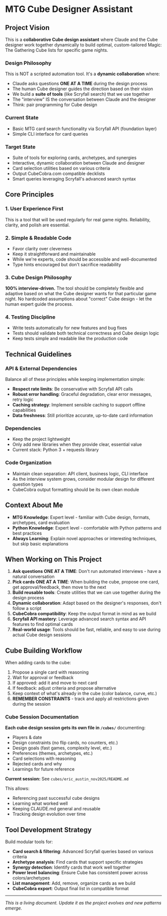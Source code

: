 # MTG Cube Designer Assistant

## Project Vision

This is a **collaborative Cube design assistant** where Claude and the Cube designer work together dynamically to build optimal, custom-tailored Magic: The Gathering Cube lists for specific game nights.

### Design Philosophy

This is NOT a scripted automation tool. It's a **dynamic collaboration** where:
- Claude asks questions **ONE AT A TIME** during the design process
- The human Cube designer guides the direction based on their vision
- We build a **suite of tools** (like Scryfall search) that we use together
- The "interview" IS the conversation between Claude and the designer
- Think: pair programming for Cube design

### Current State
- Basic MTG card search functionality via Scryfall API (foundation layer)
- Simple CLI interface for card queries

### Target State
- Suite of tools for exploring cards, archetypes, and synergies
- Interactive, dynamic collaboration between Claude and designer
- Card selection utilities based on various criteria
- Output CubeCobra.com compatible decklists
- Smart queries leveraging Scryfall's advanced search syntax

## Core Principles

### 1. User Experience First
This is a tool that will be used regularly for real game nights. Reliability, clarity, and polish are essential.

### 2. Simple & Readable Code
- Favor clarity over cleverness
- Keep it straightforward and maintainable
- While we're experts, code should be accessible and well-documented
- Type hints encouraged but don't sacrifice readability

### 3. Cube Design Philosophy
**100% interview-driven.** The tool should be completely flexible and adaptive based on what the Cube designer wants for that particular game night. No hardcoded assumptions about "correct" Cube design - let the human expert guide the process.

### 4. Testing Discipline
- Write tests automatically for new features and bug fixes
- Tests should validate both technical correctness and Cube design logic
- Keep tests simple and readable like the production code

## Technical Guidelines

### API & External Dependencies

Balance all of these principles while keeping implementation simple:

- **Respect rate limits**: Be conservative with Scryfall API calls
- **Robust error handling**: Graceful degradation, clear error messages, retry logic
- **Caching strategy**: Implement sensible caching to support offline capabilities
- **Data freshness**: Still prioritize accurate, up-to-date card information

### Dependencies
- Keep the project lightweight
- Only add new libraries when they provide clear, essential value
- Current stack: Python 3 + requests library

### Code Organization
- Maintain clean separation: API client, business logic, CLI interface
- As the interview system grows, consider modular design for different question types
- CubeCobra output formatting should be its own clean module

## Context About Me

- **MTG Knowledge**: Expert level - familiar with Cube design, formats, archetypes, card evaluation
- **Python Knowledge**: Expert level - comfortable with Python patterns and best practices
- **Always Learning**: Explain novel approaches or interesting techniques, but skip basic explanations

## When Working on This Project

1. **Ask questions ONE AT A TIME**: Don't run automated interviews - have a natural conversation
2. **Pick cards ONE AT A TIME**: When building the cube, propose one card, get approval/feedback, then move to the next
3. **Build reusable tools**: Create utilities that we can use together during the design process
4. **Dynamic collaboration**: Adapt based on the designer's responses, don't follow a script
5. **CubeCobra compatibility**: Keep the output format in mind as we build
6. **Scryfall API mastery**: Leverage advanced search syntax and API features to find optimal cards
7. **Real-world usage**: Tools should be fast, reliable, and easy to use during actual Cube design sessions

## Cube Building Workflow

When adding cards to the cube:
1. Propose a single card with reasoning
2. Wait for approval or feedback
3. If approved: add it and move to next card
4. If feedback: adjust criteria and propose alternative
5. Keep context of what's already in the cube (color balance, curve, etc.)
6. **REMEMBER CONSTRAINTS** - track and apply all restrictions given during the session

### Cube Session Documentation

**Each cube design session gets its own file in `/cubes/`** documenting:
- Players & date
- Design constraints (no flip cards, no counters, etc.)
- Design goals (fast games, complexity level, etc.)
- Preferences (themes, archetypes, etc.)
- Card selections with reasoning
- Rejected cards and why
- Learnings for future reference

**Current session:** See `cubes/eric_austin_nov2025/README.md`

This allows:
- Referencing past successful cube designs
- Learning what worked well
- Keeping CLAUDE.md general and reusable
- Tracking design evolution over time

## Tool Development Strategy

Build modular tools for:
- **Card search & filtering**: Advanced Scryfall queries based on various criteria
- **Archetype analysis**: Find cards that support specific strategies
- **Synergy detection**: Identify cards that work well together
- **Power level balancing**: Ensure Cube has consistent power across colors/archetypes
- **List management**: Add, remove, organize cards as we build
- **CubeCobra export**: Output final list in compatible format

---

*This is a living document. Update it as the project evolves and new patterns emerge.*
